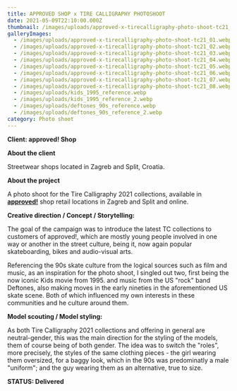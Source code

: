 ```yaml
---
title: APPROVED SHOP x TIRE CALLIGRAPHY PHOTOSHOOT
date: 2021-05-09T22:10:00.000Z
thumbnail: /images/uploads/approved-x-tirecalligraphy-photo-shoot-tc21_feature.webp
galleryImages:
  - /images/uploads/approved-x-tirecalligraphy-photo-shoot-tc21_01.webp
  - /images/uploads/approved-x-tirecalligraphy-photo-shoot-tc21_02.webp
  - /images/uploads/approved-x-tirecalligraphy-photo-shoot-tc21_03.webp
  - /images/uploads/approved-x-tirecalligraphy-photo-shoot-tc21_04.webp
  - /images/uploads/approved-x-tirecalligraphy-photo-shoot-tc21_05.webp
  - /images/uploads/approved-x-tirecalligraphy-photo-shoot-tc21_06.webp
  - /images/uploads/approved-x-tirecalligraphy-photo-shoot-tc21_07.webp
  - /images/uploads/approved-x-tirecalligraphy-photo-shoot-tc21_08.webp
  - /images/uploads/kids_1995_reference.webp
  - /images/uploads/kids_1995_reference_2.webp
  - /images/uploads/deftones_90s_reference.webp
  - /images/uploads/deftones_90s_reference_2.webp
category: Photo shoot
---
```

**Client: approved! Shop**

**About the client** 

Streetwear shops located in Zagreb and Split, Croatia.

**About the project**

A photo shoot for the Tire Calligraphy 2021 collections, available in **[approved!](https://approved.style/asortiman/muskarci-brandovi-tire-calligraphy/143)** shop retail locations in Zagreb and Split and online. 

**Creative direction / Concept / Storytelling:**

The goal of the campaign was to introduce the latest TC collections to customers of approved!, which are mostly young people involved in one way or another in the street culture, being it, now again popular skateboarding, bikes and audio-visual arts.  

Referencing the 90s skate culture from the logical sources such as film and music, as an inspiration for the photo shoot, I singled out two, first being the now iconic Kids movie from 1995. and music from the US "rock" band Deftones, also making moves in the early nineties in the aforementioned US skate scene. Both of which influenced my own interests in these communities and he culture around them.      

**Model scouting / Model styling:** 

As both Tire Calligraphy 2021 collections and offering in general are neutral-gender, this was the main direction for the styling of the models, them of course being of both gender. The idea was to switch the "roles", more precisely, the styles of the same clothing pieces - the girl wearing them oversized, for a baggy look, which in the 90s was predominatly a male "uniform"; and the guy wearing them as an alternative, true to size.

**STATUS: Delivered**